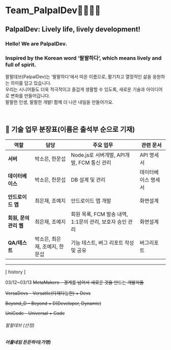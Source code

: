 # Team_PalpalDev🚀🚀🚀🚀
## PalpalDev: Lively life, lively development!
### Hello! We are PalpalDev.  
### Inspired by the Korean word ‘팔팔하다’, which means lively and full of spirit.

팔팔데브(PalpalDev)는 ‘팔팔하다’에서 따온 이름으로, 활기차고 열정적인 삶을 응원하는 의미를 담고 있습니다.<br>
우리는 시니어들도 더욱 적극적이고 즐겁게 생활할 수 있도록, 새로운 기술과 아이디어로 변화를 만들어갑니다.<br>
팔팔한 인생, 팔팔한 개발! 함께 더 나은 내일을 만들어가요.

</br>

## 📝 기술 업무 분장표(이름은 출석부 순으로 기재)

| 역할        | 담당 | 주요 업무 | 관련 문서 | 
|------------|------|------------------------------|----------|
| **서버**    |  박소은, 한문섭    | Node.js로 서버개발, API개발, FCM 통신 관리  | API 명세서 | 
| **데이터베이스**  | 박소은, 한문섭    | DB 설계 및 관리 | 데이터베이스 명세서 | 
| **안드로이드 앱** | 최은재, 조예지     | 안드로이드 앱 개발 | 화면설계 | 
| **회원, 문의 관리 웹** | 최은재, 조예지      | 회원 목록, FCM 발송 내역, 1:1문의 관리, 보호자 승인 관리 | 화면설계 |
| **QA/테스트** | 박소은, 최은재, 조예지, 한문섭     | 기능 테스트, 버그 리포트 작성 및 공유 | 버그리포트 |





----------------------------------------------------------------------
[ history ] 

03/12~03/13
~~MetaMakers – 경계를 넘어서 새로운 것을 만드는 개발자들~~

~~VersaDevs – Versatile(다재다능한) + Devs~~

~~Beyond_D – Beyond + D(Developer, Dynamic)~~

~~UniCode – Universal + Code~~

###### 팔팔데브 (선정)
##### 어플네임 든든하이(가명) 
